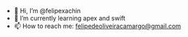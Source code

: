 - 👋 Hi, I’m @felipexachin
- 🌱 I’m currently learning apex and swift
- 📫 How to reach me: felipedeoliveiracamargo@gmail.com
